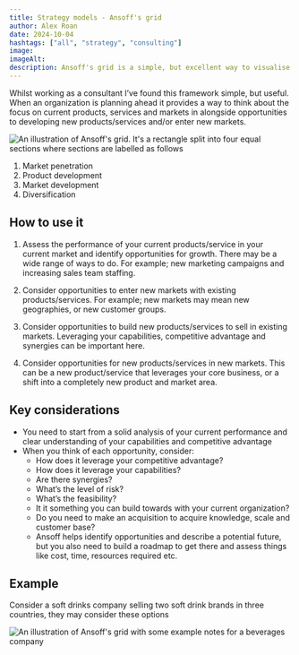 ```yaml
---
title: Strategy models - Ansoff's grid
author: Alex Roan
date: 2024-10-04
hashtags: ["all", "strategy", "consulting"]
image:
imageAlt:
description: Ansoff's grid is a simple, but excellent way to visualise the different options an organisation has when considering their strategy.
---
```


Whilst working as a consultant I’ve found this framework simple, but useful. When an organization is planning ahead it provides a way to think about the focus on current products, services and markets in alongside opportunities to developing new products/services and/or enter new markets.

![An illustration of Ansoff's grid. It's a rectangle split into four equal sections where sections are labelled as follows](/assets/images/blog/ansoff-grid__one.png)

1. Market penetration
2. Product development
3. Market development
4. Diversification

## How to use it

1. Assess the performance of your current products/service in your current market and identify opportunities for growth. There may be a wide range of ways to do. For example; new marketing campaigns and increasing sales team staffing.

2. Consider opportunities to enter new markets with existing products/services. For example; new markets may mean new geographies, or new customer groups.

3. Consider opportunities to build new products/services to sell in existing markets. Leveraging your capabilities, competitive advantage and synergies can be important here.

4. Consider opportunities for new products/services in new markets. This can be a new product/service that leverages your core business, or a shift into a completely new product and market area.

## Key considerations

- You need to start from a solid analysis of your current performance and clear understanding of your capabilities and competitive advantage
- When you think of each opportunity, consider:
  - How does it leverage your competitive advantage?
  - How does it leverage your capabilities?
  - Are there synergies?
  - What’s the level of risk?
  - What’s the feasibility?
  - It it something you can build towards with your current organization?
  - Do you need to make an acquisition to acquire knowledge, scale and customer base?
  - Ansoff helps identify opportunities and describe a potential future, but you also need to build a roadmap to get there and assess things like cost, time, resources required etc.

## Example

Consider a soft drinks company selling two soft drink brands in three countries, they may consider these options

![An illustration of Ansoff's grid with some example notes for a beverages company](/assets/images/blog/ansoff-grid__two.png)

